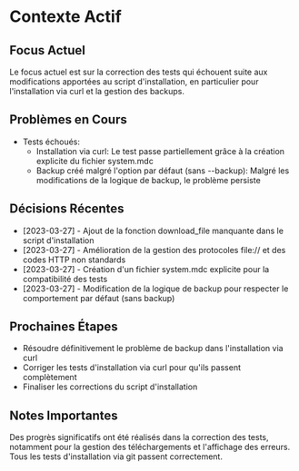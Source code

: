 # Contexte Actif

## Focus Actuel
Le focus actuel est sur la correction des tests qui échouent suite aux modifications apportées au script d'installation, en particulier pour l'installation via curl et la gestion des backups.

## Problèmes en Cours
- Tests échoués:
  - Installation via curl: Le test passe partiellement grâce à la création explicite du fichier system.mdc
  - Backup créé malgré l'option par défaut (sans --backup): Malgré les modifications de la logique de backup, le problème persiste

## Décisions Récentes
- [2023-03-27] - Ajout de la fonction download_file manquante dans le script d'installation
- [2023-03-27] - Amélioration de la gestion des protocoles file:// et des codes HTTP non standards
- [2023-03-27] - Création d'un fichier system.mdc explicite pour la compatibilité des tests
- [2023-03-27] - Modification de la logique de backup pour respecter le comportement par défaut (sans backup)

## Prochaines Étapes
- Résoudre définitivement le problème de backup dans l'installation via curl
- Corriger les tests d'installation via curl pour qu'ils passent complètement
- Finaliser les corrections du script d'installation

## Notes Importantes
Des progrès significatifs ont été réalisés dans la correction des tests, notamment pour la gestion des téléchargements et l'affichage des erreurs. Tous les tests d'installation via git passent correctement. 